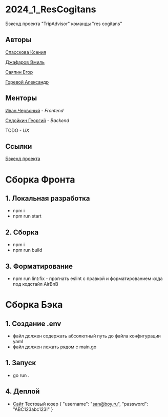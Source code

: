 # 2024_1_ResCogitans
Бэкенд проекта "TripAdvisor" команды "res cogitans"

## Авторы

[Спасскова Ксения](https://github.com/sp20ks)

[Джафаров Эмиль](https://github.com/MrDzhofik)

[Саяпин Егор](https://github.com/exg0rd)

[Горевой Александр](https://github.com/AlGrItm/)

## Менторы

[Иван Червоный](https://github.com/mzingwrld) - _Frontend_

[Седойкин Георгий](https://github.com/GeorgiyX) - _Backend_

TODO - _UX_

## Ссылки
[Бэкенд проекта](https://github.com/go-park-mail-ru/2024_1_ResCogitans)

# Сборка Фронта

## 1. Локальная разработка
* npm i
* npm run start

## 2. Сборка
* npm i
* npm run build

## 3. Форматирование 
* npm run lint:fix - прогнать eslint с правкой и форматированием кода под кодстайл AirBnB

# Сборка Бэка

## 1. Создание .env
* файл должен содержать абсолютный путь до файла конфигурации yaml
* файл должен лежать рядом с main.go

## 1. Запуск
* go run .
## 4. Деплой
* [Сайт](http://jantugan.ru)
Тестовый юзер
{
"username": "san@boy.ru",
"password": "ABC123abc123!"
}

